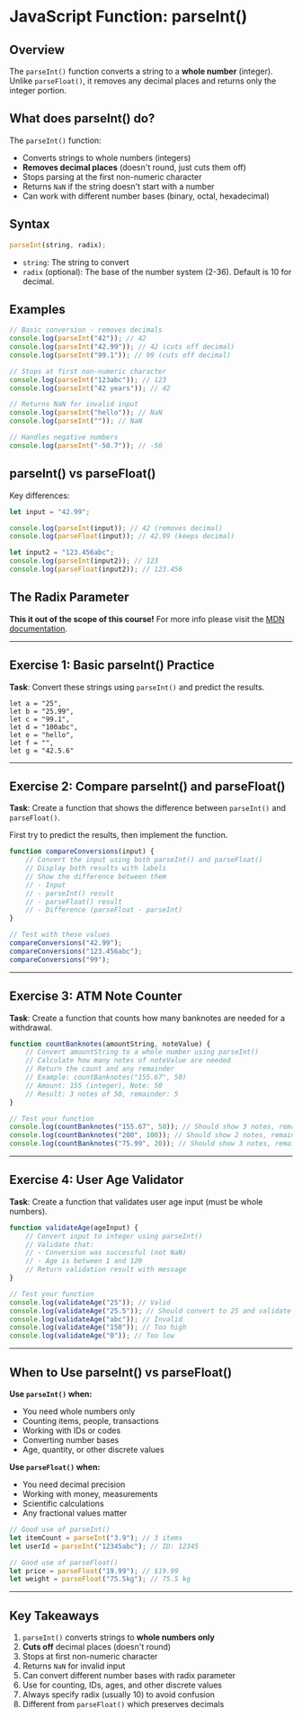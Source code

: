 # JavaScript Function: parseInt()

## Overview

The `parseInt()` function converts a string to a **whole number** (integer). Unlike `parseFloat()`, it removes any decimal places and returns only the integer portion.

## What does parseInt() do?

The `parseInt()` function:

-   Converts strings to whole numbers (integers)
-   **Removes decimal places** (doesn't round, just cuts them off)
-   Stops parsing at the first non-numeric character
-   Returns `NaN` if the string doesn't start with a number
-   Can work with different number bases (binary, octal, hexadecimal)

## Syntax

```javascript
parseInt(string, radix);
```

-   `string`: The string to convert
-   `radix` (optional): The base of the number system (2-36). Default is 10 for decimal.

## Examples

```javascript
// Basic conversion - removes decimals
console.log(parseInt("42")); // 42
console.log(parseInt("42.99")); // 42 (cuts off decimal)
console.log(parseInt("99.1")); // 99 (cuts off decimal)

// Stops at first non-numeric character
console.log(parseInt("123abc")); // 123
console.log(parseInt("42 years")); // 42

// Returns NaN for invalid input
console.log(parseInt("hello")); // NaN
console.log(parseInt("")); // NaN

// Handles negative numbers
console.log(parseInt("-50.7")); // -50
```

## parseInt() vs parseFloat()

Key differences:

```javascript
let input = "42.99";

console.log(parseInt(input)); // 42 (removes decimal)
console.log(parseFloat(input)); // 42.99 (keeps decimal)

let input2 = "123.456abc";
console.log(parseInt(input2)); // 123
console.log(parseFloat(input2)); // 123.456
```

## The Radix Parameter

**This it out of the scope of this course!** For more info please visit the [MDN documentation](https://developer.mozilla.org/en-US/docs/Web/JavaScript/Reference/Global_Objects/parseInt#syntax).

---

## Exercise 1: Basic parseInt() Practice

**Task**: Convert these strings using `parseInt()` and predict the results.

```
let a = "25",
let b = "25.99",
let c = "99.1",
let d = "100abc",
let e = "hello",
let f = "",
let g = "42.5.6"
```

---

## Exercise 2: Compare parseInt() and parseFloat()

**Task**: Create a function that shows the difference between `parseInt()` and `parseFloat()`.

First try to predict the results, then implement the function.

```javascript
function compareConversions(input) {
    // Convert the input using both parseInt() and parseFloat()
    // Display both results with labels
    // Show the difference between them
    // - Input
    // - parseInt() result
    // - parseFloat() result
    // - Difference (parseFloat - parseInt)
}

// Test with these values
compareConversions("42.99");
compareConversions("123.456abc");
compareConversions("99");
```

---

## Exercise 3: ATM Note Counter

**Task**: Create a function that counts how many banknotes are needed for a withdrawal.

```javascript
function countBanknotes(amountString, noteValue) {
    // Convert amountString to a whole number using parseInt()
    // Calculate how many notes of noteValue are needed
    // Return the count and any remainder
    // Example: countBanknotes("155.67", 50)
    // Amount: 155 (integer), Note: 50
    // Result: 3 notes of 50, remainder: 5
}

// Test your function
console.log(countBanknotes("155.67", 50)); // Should show 3 notes, remainder 5
console.log(countBanknotes("200", 100)); // Should show 2 notes, remainder 0
console.log(countBanknotes("75.99", 20)); // Should show 3 notes, remainder 15
```

---

## Exercise 4: User Age Validator

**Task**: Create a function that validates user age input (must be whole numbers).

```javascript
function validateAge(ageInput) {
    // Convert input to integer using parseInt()
    // Validate that:
    // - Conversion was successful (not NaN)
    // - Age is between 1 and 120
    // Return validation result with message
}

// Test your function
console.log(validateAge("25")); // Valid
console.log(validateAge("25.5")); // Should convert to 25 and validate
console.log(validateAge("abc")); // Invalid
console.log(validateAge("150")); // Too high
console.log(validateAge("0")); // Too low
```

---

## When to Use parseInt() vs parseFloat()

**Use `parseInt()` when:**

-   You need whole numbers only
-   Counting items, people, transactions
-   Working with IDs or codes
-   Converting number bases
-   Age, quantity, or other discrete values

**Use `parseFloat()` when:**

-   You need decimal precision
-   Working with money, measurements
-   Scientific calculations
-   Any fractional values matter

```javascript
// Good use of parseInt()
let itemCount = parseInt("3.9"); // 3 items
let userId = parseInt("12345abc"); // ID: 12345

// Good use of parseFloat()
let price = parseFloat("19.99"); // $19.99
let weight = parseFloat("75.5kg"); // 75.5 kg
```

---

## Key Takeaways

1. `parseInt()` converts strings to **whole numbers only**
2. **Cuts off** decimal places (doesn't round)
3. Stops at first non-numeric character
4. Returns `NaN` for invalid input
5. Can convert different number bases with radix parameter
6. Use for counting, IDs, ages, and other discrete values
7. Always specify radix (usually 10) to avoid confusion
8. Different from `parseFloat()` which preserves decimals
